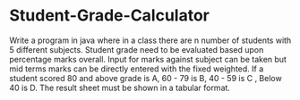 # Student-Grade-Calculator
Write a program in java where in a class there are n number of students with 5 different subjects. Student grade need to be evaluated based upon percentage marks overall. Input for marks against subject can be taken but mid terms marks can be directly entered with the fixed weighted. If a student scored 80 and above grade is A, 60 - 79 is B, 40 - 59 is C , Below 40 is D. The result sheet must be shown in a tabular format.
